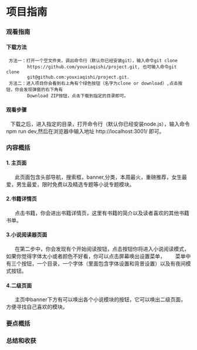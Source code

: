 # 项目指南

### 观看指南
#### 下载方法
     方法一：打开一个空文件夹，调出命令行（默认你已经安装git），输入命令git clone 
            https://github.com/youxiaqishi/project.git, 也可输入命令git clone 
            git@github.com:youxiaqishi/project.git.
     方法二：进入项目你会看到右上角有个绿色按钮（名字为clone or download）,点击按钮，你会发现弹窗的右下角有
            Download ZIP按钮，点击下载到指定的目录即可。
            
#### 观看步骤
    下载之后，进入指定的目录，打开命令行（默认你已经安装node.js），输入命令npm run dev,然后在浏览器中输入地址 http://localhost:3001/ 即可。

### 内容概括
#### 1. 主页面
       此页面包含头部导航，搜索框，banner,分类，本周最火，重磅推荐，女生最爱，男生最爱，限时免费以及精选专题等小说专题模块。
#### 2.书籍详情页
       点击书籍，你会进出书籍详情页，这里有书籍的简介以及读者喜欢的其他书籍书单。
#### 3.小说阅读器页面
       在第二步中，你会发现有个开始阅读按钮，点击按钮你将进入小说阅读模式，如果你觉得字体太小或者颜色不好看，你可以点击屏幕唤出设置菜单，
       菜单中有三个按钮，一个目录，一个字体（里面包含字体设置和背景设置）以及有夜间模式按钮。
#### 4.二级页面
       主页中banner下方有可以唤出各个小说模块的按钮，它可以唤出二级页面，方便寻找自己喜欢的模块。

### 要点概括

### 总结和收获
